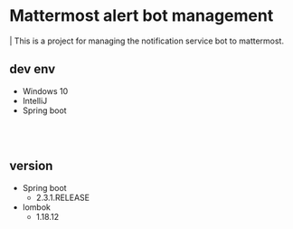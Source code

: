 # Mattermost alert bot management

| This is a project for managing the notification service bot to mattermost.

## dev env

- Windows 10
- IntelliJ
- Spring boot


<br><br>


## version

- Spring boot
    - 2.3.1.RELEASE
- lombok
    - 1.18.12